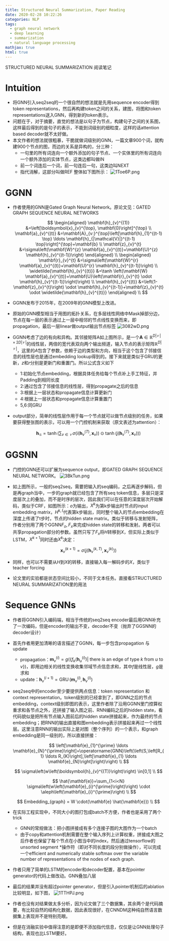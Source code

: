 ```yaml
---
title: Structured Neural Summarization, Paper Reading
date: 2020-02-28 10:22:26
categories: NLP
tags:
  - graph neural network
  - deep learning
  - summarization
  - natural language processing
mathjax: true
html: true
---
```


STRUCTURED NEURAL SUMMARIZATION 阅读笔记

<!--more-->

# Intuition

- 将GNN引入seq2seq的一个很自然的想法就是先用sequence encoder得到token representations，然后再构建token之间的关系，建图，将图和token representations送入GNN，得到新的token表示。
- 问题在于，对于摘要，直觉的想法是以句子为节点，构建句子之间的关系图，这样最后得到的是句子的表示，不能到词级别的细粒度，这样的话attention based decoder就不太好做。
- 本文作者的想法就很粗暴，干脆就做词级别的GNN，一篇文章900个词，就构建900个节点的图，而边的关系是异构的，分三种：
  - 一句里的所有词连向一个额外添加的句子节点、一个实体里的所有词连向一个额外添加的实体节点，这类边都叫做IN
  - 前一个词连后一个词，前一句连后一句，这类边叫NEXT
  - 指代消解，这部分叫做REF
    整体如下图所示：
    ![1Toe6P.png](https://s2.ax1x.com/2020/02/11/1Toe6P.png)

# GGNN

- 作者使用的GNN是Gated Graph Neural Network。原论文见：GATED GRAPH SEQUENCE NEURAL NETWORKS
  
  $$
  \begin{aligned} \mathbf{h}_{v}^{(1)} &=\left[\boldsymbol{x}_{v}^{\top}, \mathbf{0}\right]^{\top} \\ \mathbf{a}_{v}^{(t)} &=\mathbf{A}_{v:}^{\top}\left[\mathbf{h}_{1}^{(t-1) \top} \ldots \mathbf{h}_{|\mathcal{V}|}^{(t-1) \top}\right]^{\top}+\mathbf{b} \\ \mathbf{z}_{v}^{t} &=\sigma\left(\mathbf{W}^{z} \mathbf{a}_{v}^{(t)}+\mathbf{U}^{z} \mathbf{h}_{v}^{(t-1)}\right) \end{aligned} \\ 
\begin{aligned} \mathbf{r}_{v}^{t} &=\sigma\left(\mathbf{W}^{r} \mathbf{a}_{v}^{(t)}+\mathbf{U}^{r} \mathbf{h}_{v}^{(t-1)}\right) \\ \widetilde{\mathbf{h}_{v}^{(t)}} &=\tanh \left(\mathbf{W} \mathbf{a}_{v}^{(t)}+\mathbf{U}\left(\mathbf{r}_{v}^{t} \odot \mathbf{h}_{v}^{(t-1)}\right)\right) \\ \mathbf{h}_{v}^{(t)} &=\left(1-\mathbf{z}_{v}^{t}\right) \odot \mathbf{h}_{v}^{(t-1)}+\mathbf{z}_{v}^{t} \odot \widetilde{\mathbf{h}_{v}^{(t)}} \end{aligned} \\
  $$
- GGNN发布于2015年，在2009年的GNN模型上改进。
- 原始的GNN模型相当于用图的拓扑关系，在多层线性网络中Mask掉部分边，节点在每一层的表示通过上一层中相邻的节点线性变换而来，即propagation，最后一层linear做output输出节点标签
  ![3082wD.png](https://s2.ax1x.com/2020/02/27/3082wD.png)
- GGNN考虑了边的有向和异构。其邻接矩阵A如上图所示，是一个$\mathbf{A} \in \mathbb{R}^{D|\mathcal{V}| \times 2 D|\mathcal{V}|}$的线性层，两倍的宽代表双向两个输出频道，输入节点的表示矩阵$\mathbb{R}^{D|\mathcal{V}|}$，这里的$A$包含了参数，依赖于边的类型和方向，相当于这个包含了邻接信息的线性层也是通过embedding lookup得到的。接下来就是类似于GRU的更新，$z$和$r$分别是更新门和重置门。所以公式含义如下
  - 1:初始化节点embedding，根据具体任务给每个节点补上手工特征，并Padding到相同长度
  - 2:通过包含了邻接信息的线性层，得到propagate之后的信息
  - 3:根据上一层状态和propagate信息计算更新门
  - 4:根据上一层状态和propagate信息计算重置门
  - 5,6:同GRU
- output部分，简单的线性层作用于每一个节点就可以做节点级别的任务，如果要获得整张图的表示，可以用一个门控机制来获取（原文表述为attention）：
  
  $$
  \mathbf{h}_{\mathcal{G}}=\tanh \left(\sum_{v \in \mathcal{V}} \sigma\left(i\left(\mathbf{h}_{v}^{(T)}, \boldsymbol{x}_{v}\right)\right) \odot \tanh \left(j\left(\mathbf{h}_{v}^{(T)}, \boldsymbol{x}_{v}\right)\right)\right)
  $$

# GGSNN

- 门控的GNN还可以扩展为sequence output，即GATED GRAPH SEQUENCE NEURAL NETWORK。
  ![3BkTun.png](https://s2.ax1x.com/2020/02/28/3BkTun.png)
- 如上图所示，一般的seq2seq，需要把输入的seq编码，之后再逐步解码，但是再graph当中，一步的graph就已经包含了所有seq token信息，多层只是深度层次上的叠加，而不是时序的层次，因此我们可以在任意的深度层次开始解码，类似于CRF，如图所示：$o$为输出，$X^k$为第k步输出时节点的input embedding matrix，$H^{k,t}$代表第k步输出，同时整个输入的节点embedding在深度上传递了t步时，节点的hidden state matrix。类似于转移与发射矩阵，作者分别用了两个GGNN$F_o,F_x$来完成hidden state的转移和发射。两者可以共享propagation部分的参数。虽然只写了$F_x$将$H$转移到$X$，但实际上类似于LSTM，$X^{k+1}$同时还由$X^k$决定：
  
  $$
  \boldsymbol{x}_{v}^{(k+1)}=\sigma\left(j\left(\mathbf{h}_{v}^{(k, T)}, \boldsymbol{x}_{v}^{(k)}\right)\right)
  $$
- 同样，也可以不需要从$H$到$X$的转移，直接输入每一解码步的$X$，类似于teacher forcing
- 论文里的实验都是状态空间比较小，不同于文本任务。直接看STRUCTURED NEURAL SUMMARIZATION里的用法

# Sequence GNNs

- 作者将GGNN引入编码端，相当于传统的seq2seq encoder最后用GNN补充了一次编码，但是encoder的输出不变，decoder不变（抛弃了GGSNN的decoder设计）
- 首先作者用更加清晰的语言描述了GGNN，每一步包含propagation 与 update
  - propagation：$\boldsymbol{m}_{v}^{(i)}=g\left(\left\{f_{k}\left(\boldsymbol{h}_{u}^{(i)}\right) | \text { there is an edge of type } k \text { from } u \text { to } v\right\}\right.)$，即用边相关的线性变换收集邻域节点信息求和，其中$f$是线性层，$g$是求和
  - update：$\boldsymbol{h}_{v}^{(i+1)}=\operatorname{GRU}\left(\boldsymbol{m}_{v}^{(i)}, \boldsymbol{h}_{v}^{(i)}\right)$
- seq2seq中的encoder至少要提供两点信息：token representation 和 context representation。token级别的已经拿到了，即GNN之后的节点 embedding，context级别即图的表示，这里作者除了沿用GGNN里门控算权重求和各节点之外，还拼接了输入图之前、RNN编码之后的hidden state，看代码貌似是把所有节点输入图前后的hidden state拼接起来，作为最终的节点embedding；把RNN的输出直接和图embedding表示拼接起来再过一个线性层。这里注意RNN的输出实际上是对图（整个序列）的一个表示，和graph embedding是同一级别的，所以直接拼接：
  
  $$
  \left[\mathbf{e}_{1}^{\prime} \ldots \mathbf{e}_{N}^{\prime}\right]=\operatorname{GNN}\left(\left(S,\left[R_{1} \ldots R_{K}\right],\left[\mathbf{e}_{1} \ldots \mathbf{e}_{N}\right]\right)\right) \\
  $$
  
  $$
  \sigma\left(w\left(\boldsymbol{h}_{v}^{(T)}\right)\right) \in[0,1] \\
  $$
  
  $$
  \hat{\mathbf{e}}=\sum_{1<i<N} \sigma\left(w\left(\mathbf{e}_{i}^{\prime}\right)\right) \cdot \aleph\left(\mathbf{e}_{i}^{\prime}\right) \\
  $$
  
  $$
  Embedding_{graph} = W \cdot(\mathbf{e} \hat{\mathbf{e}}) \\
  $$
- 在实际工程实现中，不同大小的图打包成batch不方便，作者也是采用了两个trick
  - GNN的常规做法：把小图拼接成有多个连接子图的大图作为一个batch
  - 由于copy和attention机制需要在整个输入序列上计算权重，拼接成大图之后作者也保留了每个节点在小图当中的index，然后通过tensorflow的unsorted segment *操作符（即对不同长度的段分别做操作），可以完成一个efficient and numerically stable softmax over the variable number of representations of the nodes of each graph.
- 作者只用了简单的LSTM的encoder和decoder配置，基本在pointer generator的代码上做改动。GNN叠加八层
- 最后的结果并没有超过pointer generator，但是引入pointer机制后的ablation比较明显，如下图，
  ![1TTHPJ.png](https://s2.ax1x.com/2020/02/11/1TTHPJ.png)
- 作者也没有对结果做太多分析，因为论文做了三个数据集，其余两个是代码摘要，有比较自然的结构化数据，因此表现很好，在CNNDM这种纯自然语言数据集上表现并不是特别亮眼。
- 但是在消融实验中值得注意的是即便不添加指代信息，仅仅是让GNN处理句子结构，表现也比LSTM要好。